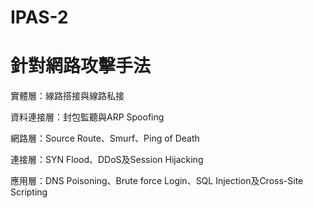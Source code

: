 # IPAS-2

# 針對網路攻擊手法

實體層：線路搭接與線路私接

資料連接層：封包監聽與ARP Spoofing

網路層：Source Route、Smurf、Ping of Death

連接層：SYN Flood、DDoS及Session Hijacking

應用層：DNS Poisoning、Brute force Login、SQL Injection及Cross-Site Scripting

